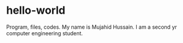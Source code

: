# hello-world
Program, files, codes.
My name is Mujahid Hussain.
I am a second yr computer engineering student.
